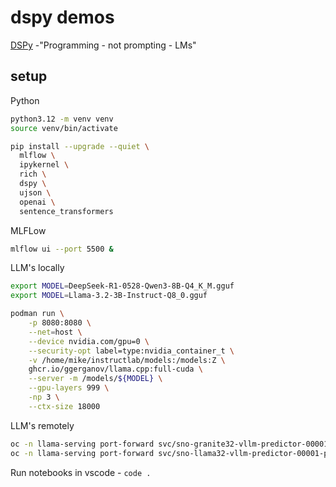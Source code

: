 # dspy demos

[DSPy](https://dspy.ai/) -"Programming - not prompting - LMs"

## setup

Python

```bash
python3.12 -m venv venv
source venv/bin/activate

pip install --upgrade --quiet \
  mlflow \
  ipykernel \
  rich \
  dspy \
  ujson \
  openai \
  sentence_transformers
```

MLFLow

```bash
mlflow ui --port 5500 &
```

LLM's locally

```bash
export MODEL=DeepSeek-R1-0528-Qwen3-8B-Q4_K_M.gguf
export MODEL=Llama-3.2-3B-Instruct-Q8_0.gguf

podman run \
    -p 8080:8080 \
    --net=host \
    --device nvidia.com/gpu=0 \
    --security-opt label=type:nvidia_container_t \
    -v /home/mike/instructlab/models:/models:Z \
    ghcr.io/ggerganov/llama.cpp:full-cuda \
    --server -m /models/${MODEL} \
    --gpu-layers 999 \
    -np 3 \
    --ctx-size 18000
```

LLM's remotely

```bash
oc -n llama-serving port-forward svc/sno-granite32-vllm-predictor-00001-private 8080:80 &
oc -n llama-serving port-forward svc/sno-llama32-vllm-predictor-00001-private 8080:80 &
```

Run notebooks in vscode - `code .`
